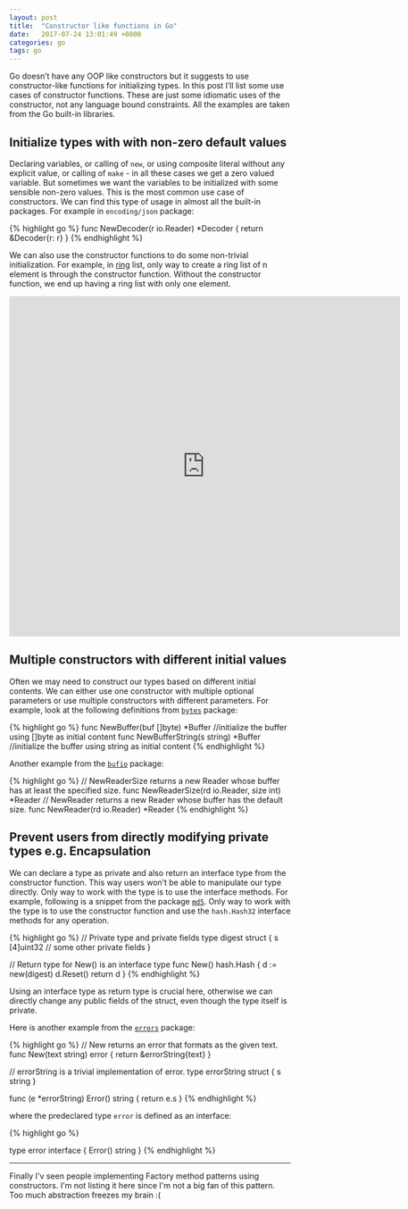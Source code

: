 ```yaml
---
layout: post
title:  "Constructor like functions in Go"
date:   2017-07-24 13:01:49 +0000
categories: go
tags: go
---
```


Go doesn’t have any OOP like constructors but it suggests to use constructor-like functions for initializing types. In this post I’ll list some use cases of constructor functions. These are just some idiomatic uses of the constructor, not any language bound constraints. All the examples are taken from the Go built-in libraries.

## Initialize types with with non-zero default values

Declaring variables, or calling of `new`, or using composite literal without any explicit value, or calling of `make` - in all these cases we get a zero valued variable. But sometimes we want the variables to be initialized with some sensible non-zero values. This is the most common use case of constructors. We can find this type of usage in almost all the built-in packages. For example in `encoding/json` package:

{% highlight go %}
func NewDecoder(r io.Reader) *Decoder {
	return &Decoder{r: r}
}
{% endhighlight %}


We can also use the constructor functions to do some non-trivial initialization. For example, in [ring](https://golang.org/pkg/container/ring/) list, only way to create a ring list of n element is through the constructor function. Without the constructor function, we end up having a ring list with only one element.

<embed width="700" height="610" src="https://play.golang.org/p/0N9v5zmp3F"/>

## Multiple constructors with different initial values

Often we may need to construct our types based on different initial contents. We can either use one constructor with multiple optional parameters or use multiple constructors with different parameters. For example, look at the following definitions from [`bytes`](https://golang.org/pkg/bytes/#NewBuffer) package:

{% highlight go %}
func NewBuffer(buf []byte) *Buffer //initialize the buffer using []byte as initial content
func NewBufferString(s string) *Buffer //initialize the buffer using string as initial content
{% endhighlight %}

Another example from the [`bufio`](https://golang.org/pkg/bufio/#NewReader)  package:

{% highlight go %}
// NewReaderSize returns a new Reader whose buffer has at least the specified size.
func NewReaderSize(rd io.Reader, size int) *Reader
// NewReader returns a new Reader whose buffer has the default size.
func NewReader(rd io.Reader) *Reader
{% endhighlight %}


## Prevent users from directly modifying private types e.g. Encapsulation

   We can declare a type as private and also return an interface type from the constructor function. This way users won’t be able to manipulate our type directly. Only way to work with the type is to use the interface methods. For example, following is a snippet from the package [`md5`](https://golang.org/pkg/crypto/md5/#New). Only way to work with the type is to use the constructor function and use the `hash.Hash32` interface methods for any operation.

{% highlight go %}
// Private type and private fields
type digest struct {
	s [4]uint32
	// some other private fields
}

// Return type for New() is an interface type
func New() hash.Hash {
	d := new(digest)
	d.Reset()
	return d
}
{% endhighlight %}

Using an interface type as return type is crucial here, otherwise we can directly change any public fields of the struct, even though the type itself is private.

Here is another example from the [`errors`](https://golang.org/src/errors/errors.go) package:

{% highlight go %}
// New returns an error that formats as the given text.
func New(text string) error {
	return &errorString{text}
}

// errorString is a trivial implementation of error.
type errorString struct {
	s string
}

func (e *errorString) Error() string {
	return e.s
}
{% endhighlight %}

where the predeclared type `error` is defined as an interface:

{% highlight go %}

type error interface {
	Error() string
}
{% endhighlight %}

----

Finally I'v seen people implementing Factory method patterns using constructors. I'm not listing it here since I'm not a big fan of this pattern. Too much abstraction freezes my brain :(
